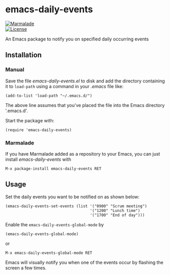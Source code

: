 # emacs-daily-events

[![Marmalade](https://img.shields.io/badge/marmalade-available-8A2A8B.svg)](https://marmalade-repo.org/packages/emacs-daily-events)  
[![License](https://img.shields.io/badge/LICENSE-GPL%20v3.0-blue.svg)](https://www.gnu.org/licenses/gpl.html)

An Emacs package to notify you on specified daily occurring events

## Installation

### Manual

Save the file *emacs-daily-events.el* to disk and add the directory containing it to `load-path` using a command in your *.emacs* file like:

    (add-to-list 'load-path "~/.emacs.d/")

The above line assumes that you've placed the file into the Emacs directory '.emacs.d'.

Start the package with:

    (require 'emacs-daily-events)

### Marmalade

If you have Marmalade added as a repository to your Emacs, you can just install *emacs-daily-events* with

    M-x package-install emacs-daily-events RET

## Usage

Set the daily events you want to be notified on as shown below:

    (emacs-daily-events-set-events (list '("0900" "Scrum meeting")
                                         '("1200" "Lunch time")
                                         '("1700" "End of day")))

Enable the `emacs-daily-events-global-mode` by

    (emacs-daily-events-global-mode)

or

    M-x emacs-daily-events-global-mode RET

Emacs will visually notify you when one of the events occur by flashing the
screen a few times.

